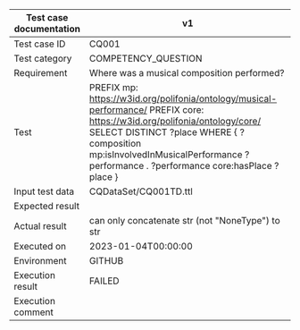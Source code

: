 | Test case documentation |                                                                                                                                v1                                                                                                                                 |
| ----------------------- | ----------------------------------------------------------------------------------------------------------------------------------------------------------------------------------------------------------------------------------------------------------------- |
| Test case ID            | CQ001                                                                                                                                                                                                                                                             |
| Test category           | COMPETENCY_QUESTION                                                                                                                                                                                                                                               |
| Requirement             | Where was a musical composition performed?                                                                                                                                                                                                                        |
| Test                    | PREFIX mp: <https://w3id.org/polifonia/ontology/musical-performance/>  PREFIX core: <https://w3id.org/polifonia/ontology/core/> SELECT DISTINCT ?place WHERE { ?composition mp:isInvolvedInMusicalPerformance ?performance . ?performance core:hasPlace ?place }  |
| Input test data         | CQDataSet/CQ001TD.ttl                                                                                                                                                                                                                                             |
| Expected result         |                                                                                                                                                                                                                                                                   |
| Actual result           | can only concatenate str (not "NoneType") to str                                                                                                                                                                                                                  |
| Executed on             | 2023-01-04T00:00:00                                                                                                                                                                                                                                               |
| Environment             | GITHUB                                                                                                                                                                                                                                                            |
| Execution result        | FAILED                                                                                                                                                                                                                                                            |
| Execution comment       |                                                                                                                                                                                                                                                                   |
